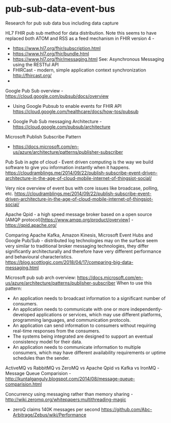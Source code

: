 # pub-sub-data-event-bus
Research for pub sub data bus including data capture

HL7 FHIR pub sub method for data distribution.   Note this seems to have replaced both ATOM and RSS as a feed mechanism in FHIR version 4 - 
  * https://www.hl7.org/fhir/subscription.html
  * https://www.hl7.org/fhir/bundle.html 
  * https://www.hl7.org/fhir/messaging.html  See:  Asynchronous Messaging using the RESTful API    
  * FHIRCast - modern, simple application context synchronization http://fhircast.org/ 
  * 

Google Pub Sub overview - https://cloud.google.com/pubsub/docs/overview
  * Using Google Pubsub to enable events for FHIR API https://cloud.google.com/healthcare/docs/how-tos/pubsub

  * Google Pub Sub messaging Architecture - https://cloud.google.com/pubsub/architecture

Microsoft Publish Subscribe Pattern 
  * https://docs.microsoft.com/en-us/azure/architecture/patterns/publisher-subscriber 
  

Pub Sub in agte of cloud - Event driven computing is the way we build software to give you information instantly when it happens.  https://cloudramblings.me/2014/09/22/publish-subscribe-event-driven-architecture-in-the-age-of-cloud-mobile-internet-of-thingsiot-social/

Very nice overview of event bus with core issues like broadcase, polling, etc. https://cloudramblings.me/2014/09/22/publish-subscribe-event-driven-architecture-in-the-age-of-cloud-mobile-internet-of-thingsiot-social/

Apache Qpid - a high speed message broker based on a open source (AMQP protocol)[https://www.amqp.org/product/overview] - https://qpid.apache.org/ 

Comparing Apache Kafka, Amazon Kinesis, Microsoft Event Hubs and Google Pub/Sub - distributed log technologies may on the surface seem very similar to traditional broker messaging technologies, they differ significantly architecturally and therefore have very different performance and behavioural characteristics.  https://blog.scottlogic.com/2018/04/17/comparing-big-data-messaging.html

Microsoft pub sub arch overview: https://docs.microsoft.com/en-us/azure/architecture/patterns/publisher-subscriber  When to use this  pattern:
  * An application needs to broadcast information to a significant number of consumers.
  * An application needs to communicate with one or more independently-developed applications or services, which may use different platforms, programming languages, and communication protocols.
  * An application can send information to consumers without requiring real-time responses from the consumers.
  * The systems being integrated are designed to support an eventual consistency model for their data.
  * An application needs to communicate information to multiple consumers, which may have different availability requirements or uptime schedules than the sender.


ActiveMQ vs RabbitMQ vs ZeroMQ vs Apache Qpid vs Kafka vs IronMQ -Message Queue Comparision - http://kuntalganguly.blogspot.com/2014/08/message-queue-comparision.html

Concurrency using messaging rather than memory sharing - http://wiki.zeromq.org/whitepapers:multithreading-magic
* zeroQ claims 140K messages per second https://github.com/Abc-Arbitrage/Zebus/wiki/Performance


